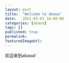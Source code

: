 ```yaml
---
layout: post
title:  "Welcome to abaoa"
date:   2021-05-01 16:00:00
categories: [abaoa]
tags: []
published: true
permalink: 
featuredImageUrl:
---
```


欢迎来到abaoa!
